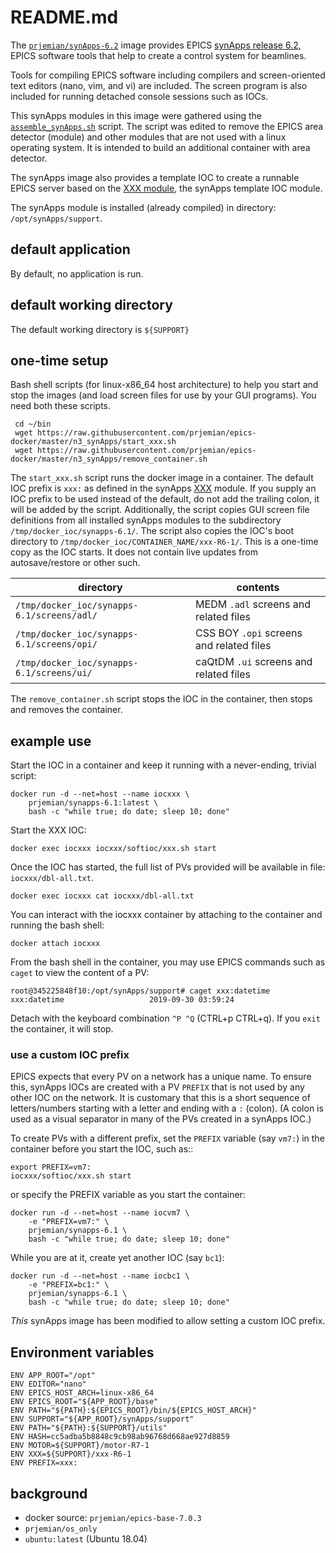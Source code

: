 # README.md

The [`prjemian/synApps-6.2`](https://hub.docker.com/r/prjemian/synapps-6.2/tags)
image provides EPICS
[synApps release 6.2](https://www.aps.anl.gov/BCDA/synApps),
EPICS software tools that help to create a control system for beamlines.

Tools for compiling EPICS software including compilers and
screen-oriented text editors (nano, vim, and vi) are included.
The screen program is also included for running detached console
sessions such as IOCs.

This synApps modules in this image were gathered using the
[`assemble_synApps.sh`](https://github.com/EPICS-synApps/support/blob/master/assemble_synApps.sh)
script.  The script was edited to remove the EPICS area detector (module) and other
modules that are not used with a linux operating system.  It is intended
to build an additional container with area detector.

The synApps image also provides a template IOC to create a runnable EPICS server
based on the [XXX module](https://github.com/epics-modules/xxx),
the synApps template IOC module.

The synApps module is installed (already compiled) in directory: `/opt/synApps/support`.

## default application

By default, no application is run.

## default working directory

The default working directory is `${SUPPORT}`

## one-time setup

Bash shell scripts (for linux-x86_64 host architecture) to help you start
and stop the images (and load screen files for use by your GUI programs).
You need both these scripts.

     cd ~/bin
     wget https://raw.githubusercontent.com/prjemian/epics-docker/master/n3_synApps/start_xxx.sh
     wget https://raw.githubusercontent.com/prjemian/epics-docker/master/n3_synApps/remove_container.sh

The `start_xxx.sh` script runs the docker image in a container.  The default IOC prefix
is `xxx:` as defined in the synApps [XXX](https://github.com/epics-modules/xxx) module.
If you supply an IOC prefix to be used instead of the default,
do not add the trailing colon, it will be added by the script.  Additionally, the script copies
GUI screen file definitions from all installed synApps modules to the subdirectory
`/tmp/docker_ioc/synapps-6.1/`.  The script also copies the IOC's boot directory to
`/tmp/docker_ioc/CONTAINER_NAME/xxx-R6-1/`.  This is a one-time copy as the IOC starts.
It does not contain live updates from autosave/restore or other such.

| directory | contents |
| ---- | ---- |
| `/tmp/docker_ioc/synapps-6.1/screens/adl/` | MEDM `.adl` screens and related files |
| `/tmp/docker_ioc/synapps-6.1/screens/opi/` | CSS BOY `.opi` screens and related files |
| `/tmp/docker_ioc/synapps-6.1/screens/ui/` | caQtDM `.ui` screens and related files |

The `remove_container.sh` script stops the IOC in the container, then stops and removes the container.

## example use

Start the IOC in a container and keep it running
with a never-ending, trivial script:

    docker run -d --net=host --name iocxxx \
        prjemian/synapps-6.1:latest \
        bash -c "while true; do date; sleep 10; done"

Start the XXX IOC:

    docker exec iocxxx iocxxx/softioc/xxx.sh start

Once the IOC has started, the full list of PVs provided
will be available in file: `iocxxx/dbl-all.txt`.

    docker exec iocxxx cat iocxxx/dbl-all.txt

You can interact with the iocxxx container by attaching
to the container and running the bash shell:

    docker attach iocxxx

From the bash shell in the container, you may use EPICS
commands such as `caget` to view the content of a PV:

    root@345225848f10:/opt/synApps/support# caget xxx:datetime
    xxx:datetime                   2019-09-30 03:59:24

Detach with the keyboard combination `^P ^Q` (CTRL+p CTRL+q).
If you `exit` the container, it will stop.

### use a custom IOC prefix

EPICS expects that every PV on a network has a unique name.
To ensure this, synApps IOCs are created with a PV `PREFIX`
that is not used by any other IOC on the network.  It is customary
that this is a short sequence of letters/numbers starting with a letter
and ending with a `:` (colon).  (A colon is used as a visual separator
in many of the PVs created in a synApps IOC.)

To create PVs with a different prefix, set the `PREFIX`
variable (say `vm7:`) in the container before you start the IOC, such as::

    export PREFIX=vm7:
    iocxxx/softioc/xxx.sh start

or specify the PREFIX variable as you start the container:

    docker run -d --net=host --name iocvm7 \
        -e "PREFIX=vm7:" \
        prjemian/synapps-6.1 \
        bash -c "while true; do date; sleep 10; done"

While you are at it, create yet another IOC (say `bc1`):

    docker run -d --net=host --name iocbc1 \
        -e "PREFIX=bc1:" \
        prjemian/synapps-6.1 \
        bash -c "while true; do date; sleep 10; done"

*This* synApps image has been modified to allow setting a custom IOC prefix.

## Environment variables

    ENV APP_ROOT="/opt"
    ENV EDITOR="nano"
    ENV EPICS_HOST_ARCH=linux-x86_64
    ENV EPICS_ROOT="${APP_ROOT}/base"
    ENV PATH="${PATH}:${EPICS_ROOT}/bin/${EPICS_HOST_ARCH}"
    ENV SUPPORT="${APP_ROOT}/synApps/support"
    ENV PATH="${PATH}:${SUPPORT}/utils"
    ENV HASH=cc5adba5b8848c9cb98ab96768d668ae927d8859
    ENV MOTOR=${SUPPORT}/motor-R7-1
    ENV XXX=${SUPPORT}/xxx-R6-1
    ENV PREFIX=xxx:

## background

* docker source: `prjemian/epics-base-7.0.3`
* `prjemian/os_only`
* `ubuntu:latest` (Ubuntu 18.04)
